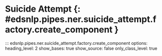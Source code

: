 # Suicide Attempt {: #edsnlp.pipes.ner.suicide_attempt.factory.create_component }

::: edsnlp.pipes.ner.suicide_attempt.factory.create_component
    options:
        heading_level: 2
        show_bases: true
        show_source: false
        only_class_level: true
